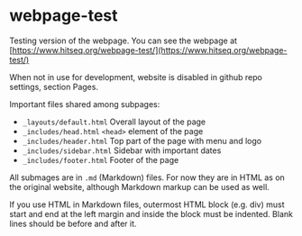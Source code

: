 # webpage-test
Testing version of the webpage. You can see the webpage at [https://www.hitseq.org/webpage-test/](https://www.hitseq.org/webpage-test/)

When not in use for development, website is disabled in github repo settings, section Pages.

Important files shared among subpages:

* `_layouts/default.html` Overall layout of the page
* `_includes/head.html`  `<head>` element of the page
* `_includes/header.html` Top part of the page with menu and logo
* `_includes/sidebar.html` Sidebar with important dates
* `_includes/footer.html` Footer of the page

All submages are in `.md` (Markdown) files. For now they are in HTML as on the original website, although Markdown markup can be used as well. 

If you use HTML in Markdown files, outermost HTML block (e.g. div) must start and end at the left margin and inside the block must be indented.
Blank lines should be before and after it.

